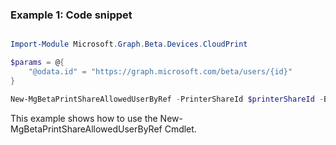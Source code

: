 ### Example 1: Code snippet

```powershell

Import-Module Microsoft.Graph.Beta.Devices.CloudPrint

$params = @{
	"@odata.id" = "https://graph.microsoft.com/beta/users/{id}"
}

New-MgBetaPrintShareAllowedUserByRef -PrinterShareId $printerShareId -BodyParameter $params

```
This example shows how to use the New-MgBetaPrintShareAllowedUserByRef Cmdlet.

